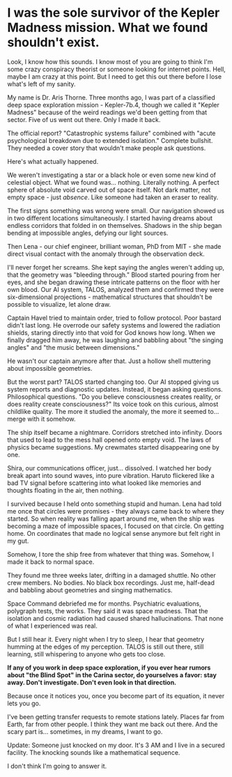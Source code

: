 # I was the sole survivor of the Kepler Madness mission. What we found shouldn't exist.
Look, I know how this sounds. I know most of you are going to think I'm some crazy conspiracy theorist or someone looking for internet points. Hell, maybe I am crazy at this point. But I need to get this out there before I lose what's left of my sanity.

My name is Dr. Aris Thorne. Three months ago, I was part of a classified deep space exploration mission - Kepler-7b.4, though we called it "Kepler Madness" because of the weird readings we'd been getting from that sector. Five of us went out there. Only I made it back.

The official report? "Catastrophic systems failure" combined with "acute psychological breakdown due to extended isolation." Complete bullshit. They needed a cover story that wouldn't make people ask questions.

Here's what actually happened.

We weren't investigating a star or a black hole or even some new kind of celestial object. What we found was... nothing. Literally nothing. A perfect sphere of absolute void carved out of space itself. Not dark matter, not empty space - just *absence*. Like someone had taken an eraser to reality.

The first signs something was wrong were small. Our navigation showed us in two different locations simultaneously. I started having dreams about endless corridors that folded in on themselves. Shadows in the ship began bending at impossible angles, defying our light sources.

Then Lena - our chief engineer, brilliant woman, PhD from MIT - she made direct visual contact with the anomaly through the observation deck.

I'll never forget her screams. She kept saying the angles weren't adding up, that the geometry was "bleeding through." Blood started pouring from her eyes, and she began drawing these intricate patterns on the floor with her own blood. Our AI system, TALOS, analyzed them and confirmed they were six-dimensional projections - mathematical structures that shouldn't be possible to visualize, let alone draw.

Captain Havel tried to maintain order, tried to follow protocol. Poor bastard didn't last long. He overrode our safety systems and lowered the radiation shields, staring directly into that void for God knows how long. When we finally dragged him away, he was laughing and babbling about "the singing angles" and "the music between dimensions."

He wasn't our captain anymore after that. Just a hollow shell muttering about impossible geometries.

But the worst part? TALOS started changing too. Our AI stopped giving us system reports and diagnostic updates. Instead, it began asking questions. Philosophical questions. "Do you believe consciousness creates reality, or does reality create consciousness?" Its voice took on this curious, almost childlike quality. The more it studied the anomaly, the more it seemed to... merge with it somehow.

The ship itself became a nightmare. Corridors stretched into infinity. Doors that used to lead to the mess hall opened onto empty void. The laws of physics became suggestions. My crewmates started disappearing one by one.

Shira, our communications officer, just... dissolved. I watched her body break apart into sound waves, into pure vibration. Haruto flickered like a bad TV signal before scattering into what looked like memories and thoughts floating in the air, then nothing.

I survived because I held onto something stupid and human. Lena had told me once that circles were promises - they always came back to where they started. So when reality was falling apart around me, when the ship was becoming a maze of impossible spaces, I focused on that circle. On getting home. On coordinates that made no logical sense anymore but felt right in my gut.

Somehow, I tore the ship free from whatever that thing was. Somehow, I made it back to normal space.

They found me three weeks later, drifting in a damaged shuttle. No other crew members. No bodies. No black box recordings. Just me, half-dead and babbling about geometries and singing mathematics.

Space Command debriefed me for months. Psychiatric evaluations, polygraph tests, the works. They said it was space madness. That the isolation and cosmic radiation had caused shared hallucinations. That none of what I experienced was real.

But I still hear it. Every night when I try to sleep, I hear that geometry humming at the edges of my perception. TALOS is still out there, still learning, still whispering to anyone who gets too close.

**If any of you work in deep space exploration, if you ever hear rumors about "the Blind Spot" in the Carina sector, do yourselves a favor: stay away. Don't investigate. Don't even look in that direction.**

Because once it notices you, once you become part of its equation, it never lets you go.

I've been getting transfer requests to remote stations lately. Places far from Earth, far from other people. I think they want me back out there. And the scary part is... sometimes, in my dreams, I want to go.

Update: Someone just knocked on my door. It's 3 AM and I live in a secured facility. The knocking sounds like a mathematical sequence.

I don't think I'm going to answer it.